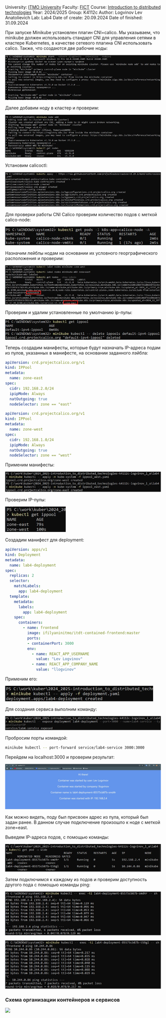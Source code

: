 University: [ITMO University](https://itmo.ru/ru/)
Faculty: [FICT](https://fict.itmo.ru)
Course: [Introduction to distributed technologies](https://github.com/itmo-ict-faculty/introduction-to-distributed-technologies)
Year: 2024/2025
Group: K4112c
Author: Logvinov Lev Anatolievich
Lab: Lab4
Date of create: 20.09.2024
Date of finished: 31.09.2024

При запуске Minikube установлен плагин CNI=calico. Мы указываем, что minikube должен использовать стандарт CNI для управления сетями в кластере Kubernetes, в качестве сетевого плагина CNI использовать calico. Также, что создаются две рабочие ноды:

![](calico_start.jpg)

Далее добавим ноду в кластер и проверим:

![](add_node.jpg)

Установим calicoctl:

![](apply_calico.jpg)

Для проверки работы CNI Calico проверим количество подов с меткой calico-node:

![](pods.jpg)

Назначим лейблы нодам на основании их условного георграфического расположения и проверим:

![](labels.jpg)

Проверим и удалим установленные по умолчанию ip-пулы:

![](ippool_delete.jpg)

Теперь создадим манифесты, которые будут назначать IP-адреса подам из пулов, указанных в манифесте, на основании заданного лэйбла:

```yaml
apiVersion: crd.projectcalico.org/v1
kind: IPPool
metadata:
  name: zone-east
spec:
  cidr: 192.168.2.0/24
  ipipMode: Always
  natOutgoing: true
  nodeSelector: zone == "east"
```

```yaml
apiVersion: crd.projectcalico.org/v1
kind: IPPool
metadata:
  name: zone-west
spec:
  cidr: 192.168.1.0/24
  ipipMode: Always
  natOutgoing: true
  nodeSelector: zone == "west"
```

Применим манифесты:

![](ippool_apply.jpg)

Проверим IP-пулы:

![](ippool_get.jpg)

Создадим манифест для deployment:

```yaml
apiVersion: apps/v1
kind: Deployment
metadata:
  name: lab4-deployment
spec:
  replicas: 2
  selector:
    matchLabels:
      app: lab4-deployment
  template:
    metadata:
      labels:
        app: lab4-deployment
    spec:
      containers:
        - name: frontend
          image: ifilyaninitmo/itdt-contained-frontend:master
          ports:
          - containerPort: 3000
          env:
            - name: REACT_APP_USERNAME
              value: "Lev Logvinov"
            - name: REACT_APP_COMPANY_NAME
              value: "llogvinov"
```

Применим его:

![](deployment.jpg)

Для создания сервиса выполним команду:

![](service.jpg)

Пробросим порты командой:

```bash
minikube kubectl -- port-forward service/lab4-service 3000:3000
```
Перейдем на localhost:3000 и проверим результат:

![](localhost.jpg)

Как можно видеть, поду был присвоен адрес из пула, который был задан ранее. В данном случае подключение произошло к ноде с меткой zone=east.

Выведем IP-адреса подов, с помощью команды:

![](pods_wide.jpg)

Затем подключимся к каждому из подов и проверим доступность другого пода с помощью команды ping:

![](ping1.jpg)

![](ping2.jpg)

### Схема организации контейнеров и сервисов
![](./img/image_10.png)